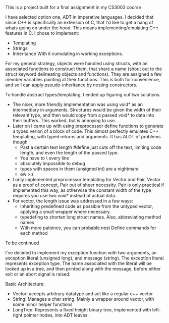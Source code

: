 This is a project built for a final assignment in my CS3003 course

I have selected option one, ADT in imperative languages.
I decided that since C++ is specifically an extension of C, that I'd like to get a hang of whats going on under the hood. This means implementing/emulating C++ features in C. 
I chose to implement:
* Templating
* Strings
* Inheritance
With it cumulating in working exceptions. 

For my general strategy, objects were handled using structs, with an associated functions to construct them, that share a name (shout out to the struct keyword delineating objects and functions). They are assigned a few member variables pointing at their functions. This is both for convenience, and so I can apply pseudo-inheritance by nesting constructors.

To handle abstract types/templating, I ended up figuring out two solutions.
* The nicer, more friendly implementation was using void* as an intermediary in arguments. Structures would be given the width of their relevant type, and then would copy from a passed void* to data into their buffers. This worked, but is annoying to use.
* Later on I came up with using preprocessor define functions to generate a typed verion of a block of code. This almost perfectly emulates C++ templating, with typed returns and arguments. It has ALOT of problems though
	* Past a certain text length #define just cuts off the text, limiting code length, and even the length of the passed type.
	* You have to \ every line
	* absolutely impossible to debug
	* types with spaces in them (unsigned int) are a nightmare
	* ew >:(
* I only implemented preprocessor templating for Vector and Pair, Vector as a proof of concept, Pair out of sheer necessity. Pair is only practical if implemented this way, as otherwise the constant width of the type requires you use two void* instead of actual data.
* For vector, the length issue was addressed in a few ways:
	- Inheriting predefined code as possible from the untyped vector, applying a small wrapper where necessary.
	- typedefing to shorten long struct names. Also, abbreviating method names
	- With more patience, you can probable nest Define commands for each method

To be continued

I've decided to implement my exception function with two arguments, an exception literal (unsigned long), and message (string). The exception literal represents exception type. The name associated with the literal will be looked up in a tree, and then printed along with the message, before either exit or an abort signal is raised.

Basic Architecture:
* Vector: accepts arbitrary datatype and act like a regular c++ vector
* String: Manages a char string. Mainly a wrapper around vector, with some minor helper functions
* LongTree: Represents a fixed height binary tree, implemented with left-right pointer nodes, into ADT leaves.
